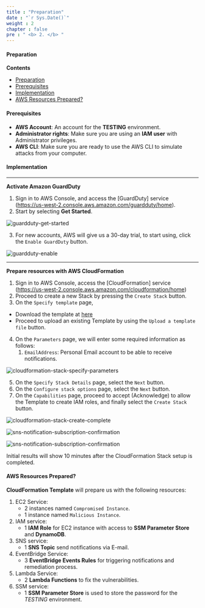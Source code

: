 ```yaml
---
title : "Preparation"
date : "`r Sys.Date()`"
weight : 2
chapter : false
pre : " <b> 2. </b> "
---
```


#### Preparation


**Contents**
- [Preparation](#preparation)
- [Prerequisites](#prerequisites)
- [Implementation](#implementation)
- [AWS Resources Prepared?](#aws-resources-prepared)

#### Prerequisites
- **AWS Account**: An account for the **TESTING** environment.
- **Administrator rights**: Make sure you are using an **IAM user** with Administrator privileges.
- **AWS CLI**: Make sure you are ready to use the AWS CLI to simulate attacks from your computer.

#### Implementation

---

**Activate Amazon GuardDuty**

1. Sign in to AWS Console, and access the [GuardDuty] service (https://us-west-2.console.aws.amazon.com/guardduty/home).
2. Start by selecting **Get Started**.

![guardduty-get-started](/images/2-guardduty-get-started.png?featherlight=false&width=90pc)

3. For new accounts, AWS will give us a 30-day trial, to start using, click the `Enable GuardDuty` button.

![guardduty-enable](/images/2-guardduty-enable.png?featherlight=false&width=90pc)

---

**Prepare resources with AWS CloudFormation**

1. Sign in to AWS Console, access the [CloudFormation] service (https://us-west-2.console.aws.amazon.com/cloudformation/home)
2. Proceed to create a new Stack by pressing the `Create Stack` button.
3. On the `Specify template` page,
- Download the template at [here](https://github.com/AWS-First-Cloud-Journey/GuardDuty-Hands-On/archive/refs/heads/main.zip)
- Proceed to upload an existing Template by using the `Upload a template file` button.
4. On the `Parameters` page, we will enter some required information as follows:
   1. `EmailAddress`: Personal Email account to be able to receive notifications.

![cloudformation-stack-specify-parameters](/images/2-cloudformation-stack-specify-parameters.png?featherlight=false&width=90pc)

5. On the `Specify Stack Details` page, select the `Next` button.
6. On the `Configure stack options` page, select the `Next` button.
7. On the `Capabilities` page, proceed to accept (Acknowledge) to allow the Template to create IAM roles, and finally select the `Create Stack` button.

![cloudformation-stack-create-complete](/images/2-cloudformation-stack-create-complete.png?featherlight=false&width=90pc)

![sns-notification-subscription-confirmation](/images/2-sns-notification-subscription-confirmation.png?featherlight=false&width=90pc)

![sns-notification-subscription-confirmation](/images/2-sns-notification-subscription-confirmation1.png?featherlight=false&width=90pc)

Initial results will show 10 minutes after the CloudFormation Stack setup is completed.

#### AWS Resources Prepared?

**CloudFormation Template** will prepare us with the following resources:

1. EC2 Service:
   - 2 instances named `Compromised Instance`.
   - 1 instance named `Malicious Instance`.
2. IAM service:
   - 1 **IAM Role** for EC2 instance with access to **SSM Parameter Store** and **DynamoDB**.
3. SNS service:
   - 1 **SNS Topic** send notifications via E-mail.
4. EventBridge Service:
   - 3 **EventBridge Events Rules** for triggering notifications and remediation process.
5. Lambda Service:
   - 2 **Lambda Functions** to fix the vulnerabilities.
6. SSM service:
   - 1 **SSM Parameter Store** is used to store the password for the *TESTING* environment.